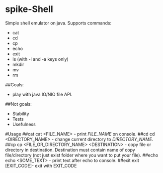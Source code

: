 # spike-Shell

Simple shell emulator on java.
Supports commands:
- cat
- cd
- cp
- echo
- exit
- ls (with -l and -a keys only)
- mkdir
- mv
- rm

##Goals:
- play with java IO/NIO file API.

##Not goals:
- Stability
- Tests
- Usefulness
 
#Usage
##cat
cat \<FILE_NAME\> - print _FILE_NAME_ on console.
##cd
cd \<DIRECTORY_NAME\> - change current directory to _DIRECTORY_NAME_.
##cp
cp \<FILE_OR_DIRECTORY_NAME\>  \<DESTINATION\> - copy file or directory in destination. Destination must contain name of copy file/directory (not just exist folder where you want to put your file).
##echo
echo \<SOME_TEXT\> - print text after echo to console.
##exit
exit [EXIT_CODE]- exit with EXIT_CODE
